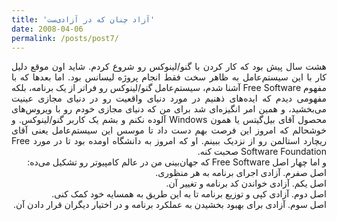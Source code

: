```yaml
---
title: 'آزاد چنان که در آزادی‌ست'
date: 2008-04-06
permalink: /posts/post7/
---
```

<div align="justify" dir="rtl">

هشت سال پیش بود که کار کردن با گنو/لینوکس رو شروع کردم. شاید اون موقع دلیل کار با این سیستم‌عامل به ظاهر سخت فقط انجام پروژه لیسانس بود. اما بعدها که با مفهوم Free Software آشنا شدم، سیستم‌عامل گنو/لینوکس رو فراتر از یک برنامه، بلکه مفهومی دیدم که ایده‌های ذهنیم در مورد دنیای واقعیت رو در دنیای مجازی عینیت می‌بخشید، و همین امر انگیزه‌ای شد برای من که دنیای مجازی خودم رو با ویروس‌های محصول آقای بیل‌گیتس یا همون Windows آلوده نکنم و بشم یک کاربر گنو/لینوکس. و خوشحالم که امروز این فرصت بهم دست داد تا موسس این سیستم‌عامل یعنی آقای ریچارد استالمن رو از نزدیک ببینم. او که امروز به دانشگاه اومده بود تا در مورد Free Software Foundation صحبت کنه.<br>
و اما چهار اصل Free Software که جهان‌بینی من در عالم کامپیوتر رو تشکیل می‌ده:<br>
اصل صفرم. آزادی اجرای برنامه به هر منظوری.<br>
اصل یکم. آزادی خواندن کد برنامه و تغییر آن.<br>
اصل دوم. آزادی کپی و توزیع برنامه تا به این طریق به همسایه خود کمک کنی.<br>
اصل سوم. آزادی برای بهبود بخشیدن به عملکرد برنامه و در اختیار دیگران قرار دادن آن.

</div>

